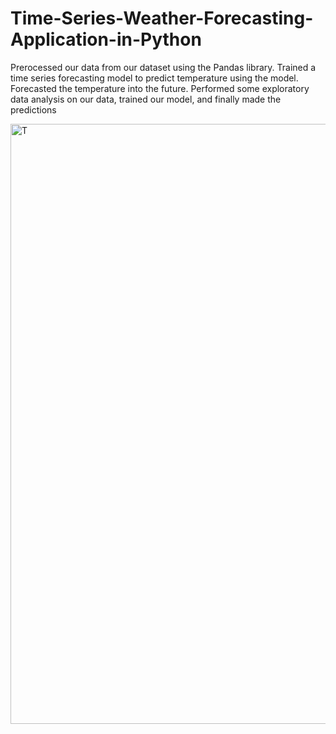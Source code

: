 # Time-Series-Weather-Forecasting-Application-in-Python
Prerocessed our data from our dataset using the Pandas library. Trained a time series forecasting model to predict temperature using the model. Forecasted the temperature into the future. Performed some exploratory data analysis on our data, trained our model, and finally made the predictions

<img width="960" alt="T " src="https://user-images.githubusercontent.com/97973932/211203765-06a79828-9d1b-4f3a-a1dc-143f6da514d0.png">
